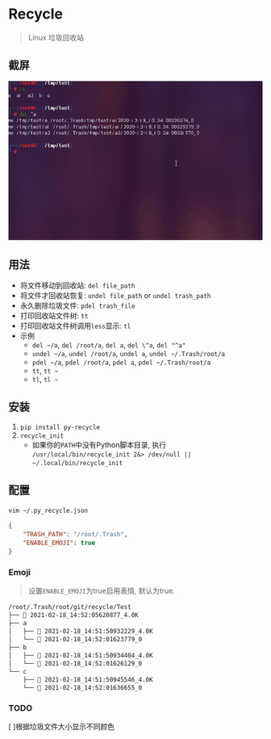# Recycle
> Linux 垃圾回收站

## 截屏
![](./example.gif)


## 用法
- 将文件移动到回收站: `del file_path`
- 将文件才回收站恢复: `undel file_path` or `undel trash_path`
- 永久删除垃圾文件: `pdel trash_file`
- 打印回收站文件树: `tt`
- 打印回收站文件树调用`less`显示: `tl`
- 示例
    - `del ~/a`, `del /root/a`, `del a`, `del \^a`, `del "^a"`
    - `undel ~/a`, `undel /root/a`, `undel a`, `undel ~/.Trash/root/a`
    - `pdel ~/a`, `pdel /root/a`, `pdel a`, `pdel ~/.Trash/root/a`
    - `tt`, `tt ~`
    - `tl`, `tl ~`

## 安装
1. `pip install py-recycle`
2. `recycle_init`
    - 如果你的`PATH`中没有Python脚本目录, 执行 `/usr/local/bin/recycle_init 2&> /dev/null || ~/.local/bin/recycle_init`

## 配置

`vim ~/.py_recycle.json`

```Json
{
    "TRASH_PATH": "/root/.Trash",
    "ENABLE_EMOJI": true
}   
```
### Emoji

> 设置`ENABLE_EMOJI`为true启用表情, 默认为true.

```
/root/.Trash/root/git/recycle/Test
├── 📁 2021-02-18_14:52:05620877_4.0K
├── a
│   ├── 📁 2021-02-18_14:51:50932229_4.0K
│   └── 📄 2021-02-18_14:52:01623779_0
├── b
│   ├── 📁 2021-02-18_14:51:50934404_4.0K
│   └── 📄 2021-02-18_14:52:01626129_0
└── c
    ├── 📁 2021-02-18_14:51:50945546_4.0K
    └── 📄 2021-02-18_14:52:01636655_0
```

### TODO
[ ]根据垃圾文件大小显示不同颜色

